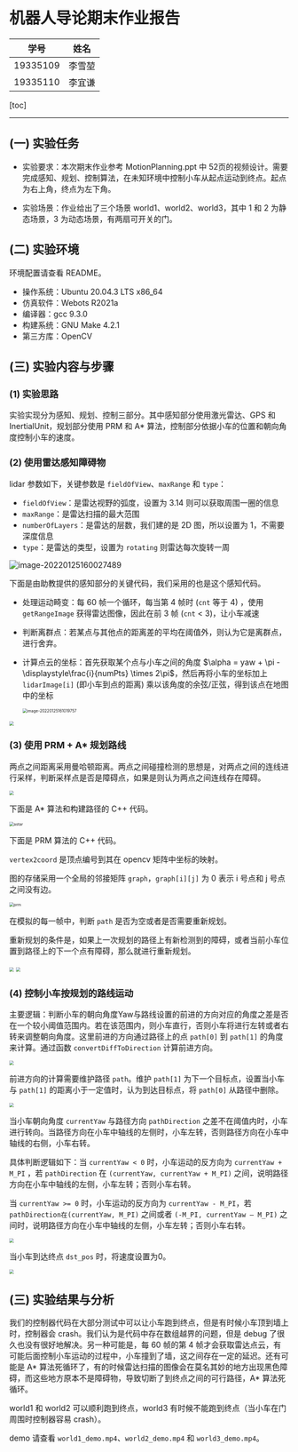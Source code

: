 # 机器人导论期末作业报告

| 学号     | 姓名   |
| -------- | ------ |
| 19335109 | 李雪堃 |
| 19335110 | 李宜谦 |

[toc]

---

## (一) 实验任务

- 实验要求：本次期末作业参考 MotionPlanning.ppt 中 52页的视频设计。需要完成感知、规划、控制算法，在未知环境中控制小车从起点运动到终点。起点为右上角，终点为左下角。

- 实验场景：作业给出了三个场景 world1、world2、world3，其中 1 和 2 为静态场景，3 为动态场景，有两扇可开关的门。

## (二) 实验环境

环境配置请查看 README。

- 操作系统：Ubuntu 20.04.3 LTS x86_64
- 仿真软件：Webots R2021a
- 编译器：gcc 9.3.0
- 构建系统：GNU Make 4.2.1
- 第三方库：OpenCV

## (三) 实验内容与步骤

### (1) 实验思路

实验实现分为感知、规划、控制三部分。其中感知部分使用激光雷达、GPS 和 InertialUnit，规划部分使用 PRM 和 A* 算法，控制部分依据小车的位置和朝向角度控制小车的速度。

### (2) 使用雷达感知障碍物

lidar 参数如下，关键参数是 `fieldOfView`、`maxRange` 和 `type`：

- `fieldOfView`：是雷达视野的弧度，设置为 3.14 则可以获取周围一圈的信息
- `maxRange`：是雷达扫描的最大范围
- `numberOfLayers`：是雷达的层数，我们建的是 2D 图，所以设置为 1，不需要深度信息
- `type`：是雷达的类型，设置为 `rotating` 则雷达每次旋转一周

![image-20220125160027489](images/image-20220125160027489.png)

下面是由助教提供的感知部分的关键代码，我们采用的也是这个感知代码。

- 处理运动畸变：每 60 帧一个循环，每当第 4 帧时 (`cnt` 等于 4) ，使用 `getRangeImage` 获得雷达图像，因此在前 3 帧 (`cnt` < 3)，让小车减速

- 判断离群点：若某点与其他点的距离差的平均在阈值外，则认为它是离群点，进行舍弃。

- 计算点云的坐标：首先获取某个点与小车之间的角度 $\alpha = yaw + \pi - \displaystyle\frac{i}{numPts} \times 2\pi$，然后再将小车的坐标加上 `lidarImage[i]` (即小车到点的距离) 乘以该角度的余弦/正弦，得到该点在地图中的坐标

  <img src="images/image-20220125161019757.png" alt="image-20220125161019757" style="zoom:50%;" />

<img src="images/sense.png" style="zoom: 50%;" />

### (3) 使用 PRM + A* 规划路线

两点之间距离采用曼哈顿距离。两点之间碰撞检测的思想是，对两点之间的连线进行采样，判断采样点是否是障碍点，如果是则认为两点之间连线存在障碍。

<img src="images/collision.png" style="zoom:50%;" />

下面是 A* 算法和构建路径的 C++ 代码。

<img src="images/astar.png" alt="astar" style="zoom:50%;" />

下面是 PRM 算法的 C++ 代码。

`vertex2coord` 是顶点编号到其在 opencv 矩阵中坐标的映射。

图的存储采用一个全局的邻接矩阵 `graph`，`graph[i][j]` 为 0 表示 i 号点和 j 号点之间没有边。

<img src="images/prm.png" alt="prm" style="zoom:50%;" />

在模拟的每一帧中，判断 `path` 是否为空或者是否需要重新规划。

重新规划的条件是，如果上一次规划的路径上有新检测到的障碍，或者当前小车位置到路径上的下一个点有障碍，那么就进行重新规划。

<img src="images/needplan.png" style="zoom:50%;" />

<img src="images/replan.png" style="zoom:50%;" />

### (4) 控制小车按规划的路线运动

主要逻辑：判断小车的朝向角度Yaw与路线设置的前进的方向对应的角度之差是否在一个较小阈值范围内。若在该范围内，则小车直行，否则小车将进行左转或者右转来调整朝向角度。这里前进的方向通过路径上的点 `path[0]` 到 `path[1]` 的角度来计算。通过函数 `convertDiffToDirection` 计算前进方向。

<img src="images/dire.png" style="zoom:50%;" />

前进方向的计算需要维护路径 `path`。维护 `path[1]` 为下一个目标点，设置当小车与 `path[1]` 的距离小于一定值时，认为到达目标点，将 `path[0]` 从路径中删除。

<img src="images/control.png" style="zoom:50%;" />

当小车朝向角度 `currentYaw` 与路径方向 `pathDirection` 之差不在阈值内时，小车进行转向。当路径方向在小车中轴线的左侧时，小车左转，否则路径方向在小车中轴线的右侧，小车右转。

具体判断逻辑如下：当 `currentYaw < 0` 时，小车运动的反方向为 `currentYaw + M_PI` ，若 `pathDirection` 在 `(currentYaw, currentYaw + M_PI)` 之间，说明路径方向在小车中轴线的左侧，小车左转；否则小车右转。

当 `currentYaw >= 0` 时，小车运动的反方向为 `currentYaw - M_PI`，若 `pathDirection在(currentYaw, M_PI)` 之间或者 `(-M_PI, currentYaw – M_PI)` 之间时，说明路径方向在小车中轴线的左侧，小车左转；否则小车右转。

<img src="images/control_func.png" style="zoom:50%;" />

当小车到达终点 `dst_pos` 时，将速度设置为0。

<img src="images/stop.png" style="zoom:50%;" />

## (三) 实验结果与分析

我们的控制器代码在大部分测试中可以让小车跑到终点，但是有时候小车顶到墙上时，控制器会 crash。我们认为是代码中存在数组越界的问题，但是 debug 了很久也没有很好地解决。另一种可能是，每 60 帧的第 4 帧才会获取雷达点云，有可能后面控制小车运动的过程中，小车撞到了墙，这之间存在一定的延迟。还有可能是 A* 算法死循环了，有的时候雷达扫描的图像会在莫名其妙的地方出现黑色障碍，而这些地方原本不是障碍物，导致切断了到终点之间的可行路径，A* 算法死循环。

world1 和 world2 可以顺利跑到终点，world3 有时候不能跑到终点（当小车在门周围时控制器容易 crash）。

demo 请查看 `world1_demo.mp4`、`world2_demo.mp4` 和 `world3_demo.mp4`。